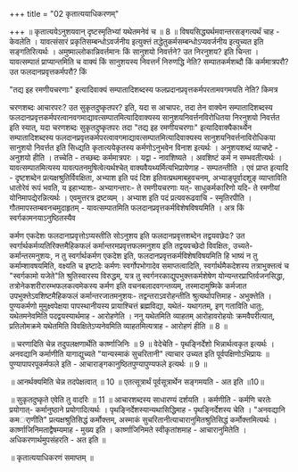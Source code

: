 +++
title = "02 कृतात्ययाधिकरणम्"

+++
॥ कृतात्ययेऽनुशयवान् दृष्टस्मृतिभ्यां यथेतमनेवं च ॥ 8 ॥ विषयसिद्ध्यर्थमवान्तरसङ्गत्यर्थं चाह - केवलेति । यावत्संसारं प्रकृतिसम्बन्धोऽवर्जनीय इत्युक्त्तं तद्धेतुकर्मसम्बन्धोऽप्यवर्जनीय इत्युच्यत इति सङ्गतिरित्यर्थः । अमुष्माल्लोकान्निवर्त्तमानः किं सानुशयो निवर्त्तने? उत निरनुशय? इति चिन्ता । यावत्सम्पातं प्राप्यान्तमिति च वाक्यं किं सानुशयस्य निवत्तर्नं निरुणद्धि नेति? सम्पातकर्मशब्दौ किं कर्ममात्रपरौ? उत फलदानप्रवृत्तकर्मपरौ? किं

"तद्य इह रमणीयचरणाः" इत्यादिवाक्यं सम्पातादिशब्दस्य फलप्रदानप्रवृत्तकर्मपरतामवगमयति नेति? किमत्र

चरणशब्दः आचारपरः? उत सुकृतदुष्कृतपर? इति, यदा स आचापरः, तदा तेन वाक्येन सम्पातादिशब्दस्य फलदानप्रवृत्तकर्मपरत्वानवगमाद्यावत्सम्पातमित्यादिवाक्यस्य सानुशयनिवर्त्तनविरोधितया निरनुशयो निवर्त्तत इति स्यात्, यदा चरणशब्दः सुकृतदुष्कृतपरः तदा "तद्य इह रमणीयचरणाः" इत्यादिवाक्यैकार्थ्येन सम्पातादिशब्दस्य फलदानप्रवृत्तकर्मपरत्वावगमाद्यावत्सम्पातमित्यादिवाक्यस्य सानुशयनिवर्त्तनाविरोधिकया सानुशयो निवर्त्तत इति सिध्द्यति कृतात्ययेकृतस्य कर्मणोऽनुभवेन विनाश इत्यर्थः । अनुशयशब्दं व्याचष्टे - अनुशयो हीति । तच्चेति - तच्छब्दः कर्ममात्रपरः । यद्वा - नावशिष्यते । अवशिष्टं कर्म न सम्भवतीत्यर्थः । यावत्सम्पातमित्यस्य यावत्पतनमुषित्वेत्यर्थश्चेत् वाक्यवैयथ्यर्मित्यभिप्रायेणाह - सम्पतन्तीति । एवं प्राप्त इत्यादि - दृष्टशब्देन प्रत्यक्षश्रुतिर्विवक्षिता, अभ्याश इति पदं दिश इतिवत्प्रथमाबहुवचनम्, अभ्याङ्पूर्वादशूङ् व्याप्ताविति धातोरेवं रूपं भवति, य इहाभ्याशः- अभ्यागन्तारः- ते रमणीयचरणाः यत्- साधुकर्मकारिणो यदि- ते रमणीयां योनिमापद्येरन्नित्यर्थः । एवमुत्तरत्र द्रष्टव्यम् । अभ्याश इति पदं प्रत्यवरूढवाचि - स्मृतिरपीति । गौतमापस्तम्बवनचमुदाहृतम् - यावत्सम्पातमिति फलदानप्रवृत्तकर्मविशेषविषयमिति । अत्र किं स्वर्गकामनयाऽनुष्ठितस्यैव

कर्मण एकदेशः फलदानाप्रवृत्तोऽप्यस्तीति सोऽनुशय इति फलदानप्रवृत्तशब्देन तद्वयवछेदः? उत स्वर्गार्थकर्मव्यतिरिक्त्तमैहिकफलं कर्मान्तरमप्रवृत्तफलमनुशय इति तद्वयवच्छेदो विवक्षितः, उच्यते- कर्मान्तरमनुशयः, न तु स्वर्गार्थकर्मण एकदेश इति, फलदानप्रवृत्तकर्मविशेषविषयमिति हि भाष्यं न तु कर्माम्शावषयमिति, वक्ष्यति च इष्टादेः कर्मणः स्वर्गोपभोगादेव समाप्तत्वादिति, स्वर्गार्थमैकदेशस्य तत्राभुक्त्तत्वं च "स्वर्गकामो यजेते"ति श्रुतिस्वारस्य विरुद्धम्, यत्र तु स्वर्गनरकाद्युपभुक्त्तकर्मशेषेण योन्यन्तरप्राप्तिर्वजनसिद्धा, तत्रोनेकशरीरारम्भफलकत्वमेकस्य कर्मण इति वचनबलादवगन्तव्यम्, तस्मादामुष्मिके कर्मजात उपभुक्त्तेऽवशिष्टमैहिकफलं कर्मान्तरजातमनुशयः- तद्वन्तराऽवरोहन्तीति श्रुत्यर्थापत्तिमाह - अभुक्त्तेति । पुण्यकर्मणो मुमुक्ष्वपेक्षया पापस्थानीयस्य प्रायाश्चित्तं ब्रह्मविद्या, यथेतं- यथागतम्, इण् गताविति धातुः, यथेतमनेवमिति पदद्वयस्यार्थमाह - आरोहणेति । ननु यथेतमिति व्याहतम् आरोहावरोहयोः क्रमवैपरीत्यात्, प्रतिलोमक्रमे यथेतमिति विवक्षितेऽप्यनेवमिति व्याहतमित्यत्राह - आरोहणं हीति ॥ 8 ॥

॥ चरणादिति चेन्न तदुपलक्षणार्थेति कार्ष्णाजिनिः ॥ 9 ॥ वेदेचेति - पृथङ्निर्देशो भिन्नार्थत्वकृत इत्यर्थः । अनवद्यानि कर्माणीति यागाद्युच्यते "यान्यस्माकं सुचरितानी" त्याचार उच्यत इति पूर्वपक्षिणोऽभिप्रायः ॥ पुण्यापापरपूकर्मफले इति - आचाराङ्गकानुष्ठितपुण्यापुण्यफले इत्यर्थः ॥ 9 ॥

॥ आनर्थक्यमिति चेन्न तदपेक्षत्वात् ॥ 10 ॥ एतत्सूत्रार्थं पूर्वसूत्रार्थेन सङ्गमयति - अत इति ॥10॥

॥ सुकृतदुष्कृते एवेति तु वादरिः ॥ 11 ॥ आचारशब्दस्य साधारण्यं दर्शयति । कर्मणीति - कर्मणि चरतेः प्रयोगात्- कर्मानुष्ठाने प्रयोगादित्यर्थः । पृथङ्निर्देशस्यान्यथासिद्धिमाह - पृथङ्निर्देशस्य चेति । "अनवद्यानि कमर्ाणीति" प्रत्यक्षश्रुतिसिद्धं कर्मोक्त्तम्, अस्माकं सुचरितानीत्याचारानुमितश्रुतिसिद्धं कर्मोक्त्तमित्यर्थः । कार्ष्णाजिनिमताद्वैषम्यमाह - मुख्य इति । कार्ष्णाजिनिमते स्वीकृतांशमाह - आचारानुमितेति । अधिकरणार्थमुपसंहरति - अत इति ॥

॥ कृतात्ययाधिकरणं समाप्तम् ॥

